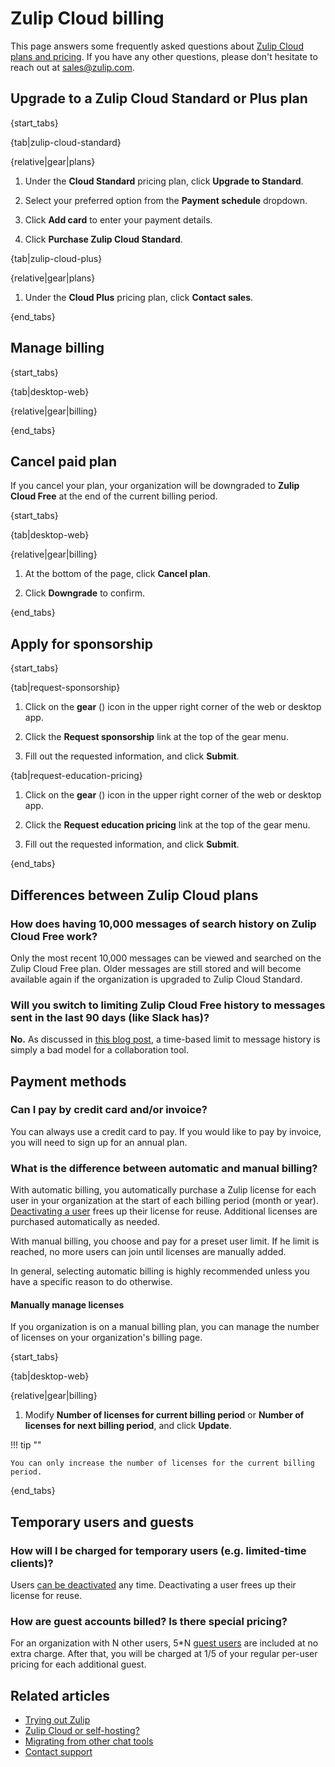 # Zulip Cloud billing

This page answers some frequently asked questions about [Zulip Cloud plans and
pricing](https://zulip.com/plans/). If you have any other questions, please
don't hesitate to reach out at [sales@zulip.com](mailto:sales@zulip.com).

## Upgrade to a Zulip Cloud Standard or Plus plan

{start_tabs}

{tab|zulip-cloud-standard}

{relative|gear|plans}

1. Under the **Cloud Standard** pricing plan, click **Upgrade to Standard**.

1. Select your preferred option from the **Payment schedule** dropdown.

1. Click **Add card** to enter your payment details.

1. Click **Purchase Zulip Cloud Standard**.

{tab|zulip-cloud-plus}

{relative|gear|plans}

1. Under the **Cloud Plus** pricing plan, click **Contact sales**.

{end_tabs}

## Manage billing

{start_tabs}

{tab|desktop-web}

{relative|gear|billing}

{end_tabs}

## Cancel paid plan

If you cancel your plan, your organization will be downgraded to **Zulip Cloud
Free** at the end of the current billing period.

{start_tabs}

{tab|desktop-web}

{relative|gear|billing}

1. At the bottom of the page, click **Cancel plan**.

1. Click **Downgrade** to confirm.

{end_tabs}

## Apply for sponsorship

{start_tabs}

{tab|request-sponsorship}

1. Click on the **gear** (<i class="zulip-icon zulip-icon-gear"></i>) icon in
   the upper right corner of the web or desktop app.

1. Click the **Request sponsorship** link at the top of the gear menu.

1. Fill out the requested information, and click **Submit**.

{tab|request-education-pricing}

1. Click on the **gear** (<i class="zulip-icon zulip-icon-gear"></i>) icon in
   the upper right corner of the web or desktop app.

1. Click the **Request education pricing** link at the top of the gear menu.

1. Fill out the requested information, and click **Submit**.

{end_tabs}

## Differences between Zulip Cloud plans

### How does having 10,000 messages of search history on Zulip Cloud Free work?

Only the most recent 10,000 messages can be viewed and searched on the Zulip
Cloud Free plan. Older messages are still stored and will become available
again if the organization is upgraded to Zulip Cloud Standard.

### Will you switch to limiting Zulip Cloud Free history to messages sent in the last 90 days (like Slack has)?

**No.** As discussed in [this blog
post](https://blog.zulip.com/2022/08/26/why-slacks-free-plan-change-is-causing-an-exodus/),
a time-based limit to message history is simply a bad model for a collaboration
tool.

## Payment methods

### Can I pay by credit card and/or invoice?

You can always use a credit card to pay. If you would like to pay by invoice,
you will need to sign up for an annual plan.

### What is the difference between automatic and manual billing?

With automatic billing, you automatically purchase a Zulip license for each user
in your organization at the start of each billing period (month or year).
[Deactivating a user][deactivate-user] frees up their license for reuse.
Additional licenses are purchased automatically as needed.

With manual billing, you choose and pay for a preset user limit. If
he limit is reached, no more users can join until licenses are manually
added.

In general, selecting automatic billing is highly recommended unless you
have a specific reason to do otherwise.

#### Manually manage licenses

If you organization is on a manual billing plan, you can manage the number of
licenses on your organization's billing page.

{start_tabs}

{tab|desktop-web}

{relative|gear|billing}

1. Modify **Number of licenses for current billing period** or **Number of
   licenses for next billing period**, and click **Update**.

!!! tip ""

    You can only increase the number of licenses for the current billing period.

{end_tabs}

## Temporary users and guests

### How will I be charged for temporary users (e.g. limited-time clients)?

Users [can be deactivated][deactivate-user] any time. Deactivating a user frees
up their license for reuse.

### How are guest accounts billed? Is there special pricing?

For an organization with N other users, 5*N [guest users](/help/guest-users)
are included at no extra charge. After that, you will be charged at 1/5 of
your regular per-user pricing for each additional guest.

## Related articles

* [Trying out Zulip](/help/trying-out-zulip)
* [Zulip Cloud or self-hosting?](/help/zulip-cloud-or-self-hosting)
* [Migrating from other chat tools](/help/migrating-from-other-chat-tools)
* [Contact support](/help/contact-support)

[deactivate-user]: /help/deactivate-or-reactivate-a-user#deactivate-a-user
